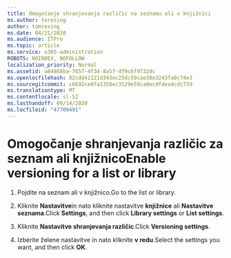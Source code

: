 ```yaml
---
title: Omogočanje shranjevanja različic na seznamu ali v knjižnici
ms.author: toresing
author: tomresing
ms.date: 04/21/2020
ms.audience: ITPro
ms.topic: article
ms.service: o365-administration
ROBOTS: NOINDEX, NOFOLLOW
localization_priority: Normal
ms.assetid: a84868ba-7657-4f34-8a57-df9c6f9732dc
ms.openlocfilehash: 82cdd41121d343ec25dc59cae38e3243fa0c74e3
ms.sourcegitcommit: c6692ce0fa1358ec3529e59ca0ecdfdea4cdc759
ms.translationtype: MT
ms.contentlocale: sl-SI
ms.lasthandoff: 09/14/2020
ms.locfileid: "47709491"
---
```

# <a name="enable-versioning-for-a-list-or-library"></a><span data-ttu-id="5482d-102">Omogočanje shranjevanja različic za seznam ali knjižnico</span><span class="sxs-lookup"><span data-stu-id="5482d-102">Enable versioning for a list or library</span></span>

1. <span data-ttu-id="5482d-103">Pojdite na seznam ali v knjižnico.</span><span class="sxs-lookup"><span data-stu-id="5482d-103">Go to the list or library.</span></span>
    
2. <span data-ttu-id="5482d-104">Kliknite **Nastavitve**in nato kliknite nastavitve **knjižnice** ali **Nastavitve seznama**.</span><span class="sxs-lookup"><span data-stu-id="5482d-104">Click **Settings**, and then click **Library settings** or **List settings**.</span></span>
    
3. <span data-ttu-id="5482d-105">Kliknite **Nastavitve shranjevanja različic**.</span><span class="sxs-lookup"><span data-stu-id="5482d-105">Click **Versioning settings**.</span></span>
    
4. <span data-ttu-id="5482d-106">Izberite želene nastavitve in nato kliknite **v redu**.</span><span class="sxs-lookup"><span data-stu-id="5482d-106">Select the settings you want, and then click **OK**.</span></span>
    

